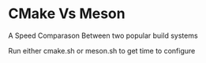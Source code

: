 # CMake Vs Meson
A Speed Comparason Between two popular build systems

Run either cmake.sh or meson.sh to get time to configure
